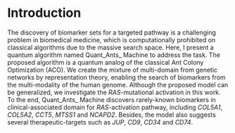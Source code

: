 # Introduction
The discovery of biomarker sets for a targeted pathway is a challenging problem in biomedical medicine, which is computationally prohibited on classical algorithms due to the massive search space. Here, I present a quantum algorithm named Quant_Ants_ Machine to address the task. The proposed algorithm is a quantum analog of the classical Ant Colony Optimization (ACO). We create the mixture of multi-domain from genetic networks by representation theory, enabling the search of biomarkers from the multi-modality of the human genome. Although the proposed model can be generalized, we investigate the _RAS_-mutational activation in this work. To the end, Quant_Ants_ Machine discovers rarely-known biomarkers in clinical-associated domain for _RAS_-activation pathway, including _COL5A1_, _COL5A2_, _CCT5_, _MTSS1_ and _NCAPD2_. Besides, the model also suggests several therapeutic-targets such as _JUP_, _CD9_, _CD34_ and _CD74_.
